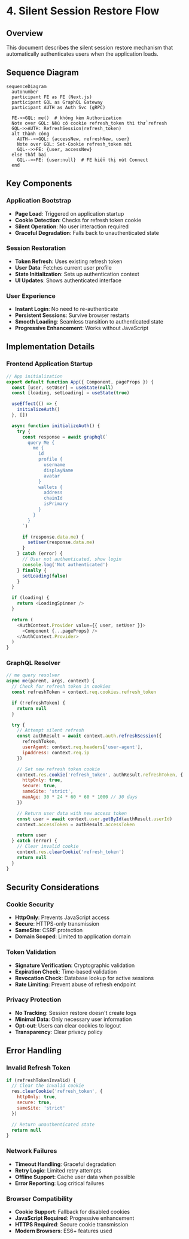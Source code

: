 # 4. Silent Session Restore Flow

## Overview

This document describes the silent session restore mechanism that automatically authenticates users when the application loads.

## Sequence Diagram

```mermaid
sequenceDiagram
  autonumber
  participant FE as FE (Next.js)
  participant GQL as GraphQL Gateway
  participant AUTH as Auth Svc (gRPC)

  FE->>GQL: me()  # không kèm Authorization
  Note over GQL: Nếu có cookie refresh_token thì thử refresh
  GQL->>AUTH: RefreshSession(refresh_token)
  alt thành công
    AUTH-->>GQL: {accessNew, refreshNew, user}
    Note over GQL: Set-Cookie refresh_token mới
    GQL-->>FE: {user, accessNew}
  else thất bại
    GQL-->>FE: {user:null}  # FE hiển thị nút Connect
  end
```

## Key Components

### Application Bootstrap
- **Page Load**: Triggered on application startup
- **Cookie Detection**: Checks for refresh token cookie
- **Silent Operation**: No user interaction required
- **Graceful Degradation**: Falls back to unauthenticated state

### Session Restoration
- **Token Refresh**: Uses existing refresh token
- **User Data**: Fetches current user profile
- **State Initialization**: Sets up authentication context
- **UI Updates**: Shows authenticated interface

### User Experience
- **Instant Login**: No need to re-authenticate
- **Persistent Sessions**: Survive browser restarts
- **Smooth Loading**: Seamless transition to authenticated state
- **Progressive Enhancement**: Works without JavaScript

## Implementation Details

### Frontend Application Startup
```javascript
// App initialization
export default function App({ Component, pageProps }) {
  const [user, setUser] = useState(null)
  const [loading, setLoading] = useState(true)

  useEffect(() => {
    initializeAuth()
  }, [])

  async function initializeAuth() {
    try {
      const response = await graphql(`
        query Me {
          me {
            id
            profile {
              username
              displayName
              avatar
            }
            wallets {
              address
              chainId
              isPrimary
            }
          }
        }
      `)

      if (response.data.me) {
        setUser(response.data.me)
      }
    } catch (error) {
      // User not authenticated, show login
      console.log('Not authenticated')
    } finally {
      setLoading(false)
    }
  }

  if (loading) {
    return <LoadingSpinner />
  }

  return (
    <AuthContext.Provider value={{ user, setUser }}>
      <Component {...pageProps} />
    </AuthContext.Provider>
  )
}
```

### GraphQL Resolver
```javascript
// me query resolver
async me(parent, args, context) {
  // Check for refresh token in cookies
  const refreshToken = context.req.cookies.refresh_token

  if (!refreshToken) {
    return null
  }

  try {
    // Attempt silent refresh
    const authResult = await context.auth.refreshSession({
      refreshToken,
      userAgent: context.req.headers['user-agent'],
      ipAddress: context.req.ip
    })

    // Set new refresh token cookie
    context.res.cookie('refresh_token', authResult.refreshToken, {
      httpOnly: true,
      secure: true,
      sameSite: 'strict',
      maxAge: 30 * 24 * 60 * 60 * 1000 // 30 days
    })

    // Return user data with new access token
    const user = await context.user.getById(authResult.userId)
    context.accessToken = authResult.accessToken

    return user
  } catch (error) {
    // Clear invalid cookie
    context.res.clearCookie('refresh_token')
    return null
  }
}
```

## Security Considerations

### Cookie Security
- **HttpOnly**: Prevents JavaScript access
- **Secure**: HTTPS-only transmission
- **SameSite**: CSRF protection
- **Domain Scoped**: Limited to application domain

### Token Validation
- **Signature Verification**: Cryptographic validation
- **Expiration Check**: Time-based validation
- **Revocation Check**: Database lookup for active sessions
- **Rate Limiting**: Prevent abuse of refresh endpoint

### Privacy Protection
- **No Tracking**: Session restore doesn't create logs
- **Minimal Data**: Only necessary user information
- **Opt-out**: Users can clear cookies to logout
- **Transparency**: Clear privacy policy

## Error Handling

### Invalid Refresh Token
```javascript
if (refreshTokenInvalid) {
  // Clear the invalid cookie
  res.clearCookie('refresh_token', {
    httpOnly: true,
    secure: true,
    sameSite: 'strict'
  })

  // Return unauthenticated state
  return null
}
```

### Network Failures
- **Timeout Handling**: Graceful degradation
- **Retry Logic**: Limited retry attempts
- **Offline Support**: Cache user data when possible
- **Error Reporting**: Log critical failures

### Browser Compatibility
- **Cookie Support**: Fallback for disabled cookies
- **JavaScript Required**: Progressive enhancement
- **HTTPS Required**: Secure cookie transmission
- **Modern Browsers**: ES6+ features used